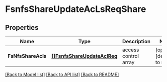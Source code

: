# FsnfsShareUpdateAcLsReqShare

## Properties
Name | Type | Description | Notes
------------ | ------------- | ------------- | -------------
**FsNfsShareAcls** | [**[]FsnfsShareUpdateAclReq**](FSNFSShareUpdateACLReq.md) | access control array | [optional] [default to null]

[[Back to Model list]](../README.md#documentation-for-models) [[Back to API list]](../README.md#documentation-for-api-endpoints) [[Back to README]](../README.md)


